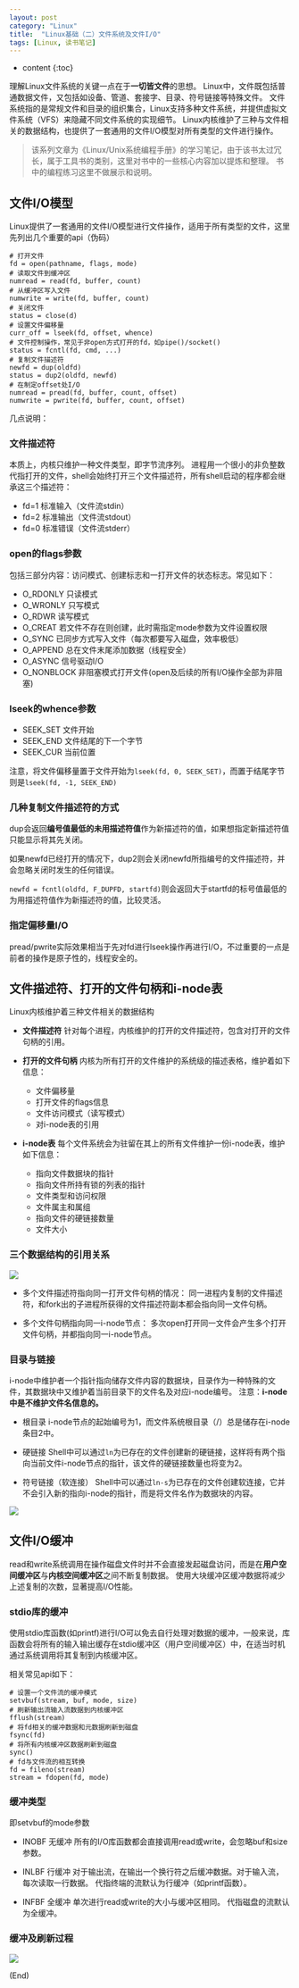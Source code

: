 ```yaml
---
layout: post
category: "Linux"
title:  "Linux基础（二）文件系统及文件I/O"
tags: [Linux, 读书笔记]
---
```


* content
{:toc}

理解Linux文件系统的关键一点在于**一切皆文件**的思想。
Linux中，文件既包括普通数据文件，又包括如设备、管道、套接字、目录、符号链接等特殊文件。
文件系统指的是常规文件和目录的组织集合，Linux支持多种文件系统，并提供虚拟文件系统（VFS）来隐藏不同文件系统的实现细节。
Linux内核维护了三种与文件相关的数据结构，也提供了一套通用的文件I/O模型对所有类型的文件进行操作。

> 该系列文章为《Linux/Unix系统编程手册》的学习笔记，由于该书太过冗长，属于工具书的类别，这里对书中的一些核心内容加以提炼和整理。
> 书中的编程练习这里不做展示和说明。





## 文件I/O模型
Linux提供了一套通用的文件I/O模型进行文件操作，适用于所有类型的文件，这里先列出几个重要的api（伪码）

```
# 打开文件
fd = open(pathname, flags, mode)
# 读取文件到缓冲区
numread = read(fd, buffer, count)
# 从缓冲区写入文件
numwrite = write(fd, buffer, count)
# 关闭文件
status = close(d)
# 设置文件偏移量
curr_off = lseek(fd, offset, whence)
# 文件控制操作，常见于非open方式打开的fd，如pipe()/socket()
status = fcntl(fd, cmd, ...)
# 复制文件描述符
newfd = dup(oldfd)
status = dup2(oldfd, newfd)
# 在制定offset处I/O
numread = pread(fd, buffer, count, offset)
numwrite = pwrite(fd, buffer, count, offset)
```
几点说明：

### 文件描述符
本质上，内核只维护一种文件类型，即字节流序列。
进程用一个很小的非负整数代指打开的文件，shell会始终打开三个文件描述符，所有shell启动的程序都会继承这三个描述符：

- fd=1 标准输入（文件流stdin）
- fd=2 标准输出（文件流stdout）
- fd=0 标准错误（文件流stderr）

### open的flags参数
包括三部分内容：访问模式、创建标志和一打开文件的状态标志。常见如下：

- O_RDONLY 只读模式
- O_WRONLY 只写模式
- O_RDWR 读写模式
- O_CREAT 若文件不存在则创建，此时需指定mode参数为文件设置权限
- O_SYNC 已同步方式写入文件（每次都要写入磁盘，效率极低）
- O_APPEND 总在文件末尾添加数据（线程安全）
- O_ASYNC 信号驱动I/O
- O_NONBLOCK 非阻塞模式打开文件(open及后续的所有I/O操作全部为非阻塞)

### lseek的whence参数

- SEEK_SET 文件开始
- SEEK_END 文件结尾的下一个字节
- SEEK_CUR 当前位置

注意，将文件偏移量置于文件开始为`lseek(fd, 0, SEEK_SET)`，而置于结尾字节则是`lseek(fd, -1, SEEK_END)`

### 几种复制文件描述符的方式

dup会返回**编号值最低的未用描述符值**作为新描述符的值，如果想指定新描述符值只能显示将其先关闭。

如果newfd已经打开的情况下，dup2则会关闭newfd所指编号的文件描述符，并会忽略关闭时发生的任何错误。

`newfd = fcntl(oldfd, F_DUPFD, startfd)`则会返回大于startfd的标号值最低的为用描述符值作为新描述符的值，比较灵活。

### 指定偏移量I/O

pread/pwrite实际效果相当于先对fd进行lseek操作再进行I/O，不过重要的一点是前者的操作是原子性的，线程安全的。


## 文件描述符、打开的文件句柄和i-node表

Linux内核维护着三种文件相关的数据结构

- **文件描述符**
针对每个进程，内核维护的打开的文件描述符，包含对打开的文件句柄的引用。

- **打开的文件句柄**
内核为所有打开的文件维护的系统级的描述表格，维护着如下信息：
    + 文件偏移量
    + 打开文件的flags信息
    + 文件访问模式（读写模式）
    + 对i-node表的引用

- **i-node表**
每个文件系统会为驻留在其上的所有文件维护一份i-node表，维护如下信息：
    + 指向文件数据块的指针
    + 指向文件所持有锁的列表的指针
    + 文件类型和访问权限
    + 文件属主和属组
    + 指向文件的硬链接数量
    + 文件大小

### 三个数据结构的引用关系
![](http://or9cryhof.bkt.clouddn.com/WX20180908-153418@2x.png)

- 多个文件描述符指向同一打开文件句柄的情况：
同一进程内复制的文件描述符，和fork出的子进程所获得的文件描述符副本都会指向同一文件句柄。

- 多个文件句柄指向同一i-node节点：
多次open打开同一文件会产生多个打开文件句柄，并都指向同一i-node节点。

### 目录与链接

i-node中维护者一个指针指向储存文件内容的数据块，目录作为一种特殊的文件，其数据块中又维护着当前目录下的文件名及对应i-node编号。
注意：**i-node中是不维护文件名信息的。**

- 根目录
i-node节点的起始编号为1，而文件系统根目录（/）总是储存在i-node条目2中。

- 硬链接
Shell中可以通过`ln`为已存在的文件创建新的硬链接，这样将有两个指向当前文件i-node节点的指针，该文件的硬链接数量也将变为2。

- 符号链接（软连接）
Shell中可以通过`ln-s`为已存在的文件创建软连接，它并不会引入新的指向i-node的指针，而是将文件名作为数据块的内容。

![](http://or9cryhof.bkt.clouddn.com/WX20180908-160939@2x.png)

## 文件I/O缓冲

read和write系统调用在操作磁盘文件时并不会直接发起磁盘访问，而是在**用户空间缓冲区**与**内核空间缓冲区**之间不断复制数据。
使用大块缓冲区缓冲数据将减少上述复制的次数，显著提高I/O性能。

### stdio库的缓冲

使用stdio库函数(如printf)进行I/O可以免去自行处理对数据的缓冲，一般来说，库函数会将所有的输入输出缓存在stdio缓冲区（用户空间缓冲区）中，在适当时机通过系统调用将其复制到内核缓冲区。

相关常见api如下：
```
# 设置一个文件流的缓冲模式
setvbuf(stream, buf, mode, size)
# 刷新输出流输入流数据到内核缓冲区
fflush(stream)
# 将fd相关的缓冲数据和元数据刷新到磁盘
fsync(fd)
# 将所有内核缓冲区数据刷新到磁盘
sync()
# fd与文件流的相互转换
fd = fileno(stream)
stream = fdopen(fd, mode)
```

### 缓冲类型
即setvbuf的mode参数

- INOBF 无缓冲
所有的I/O库函数都会直接调用read或write，会忽略buf和size参数。

- INLBF 行缓冲
对于输出流，在输出一个换行符之后缓冲数据。对于输入流，每次读取一行数据。
代指终端的流默认为行缓冲（如printf函数）。

- INFBF 全缓冲
单次进行read或write的大小与缓冲区相同。
代指磁盘的流默认为全缓冲。

### 缓冲及刷新过程

![](http://or9cryhof.bkt.clouddn.com/WX20180908-174206@2x.png)


(End)
